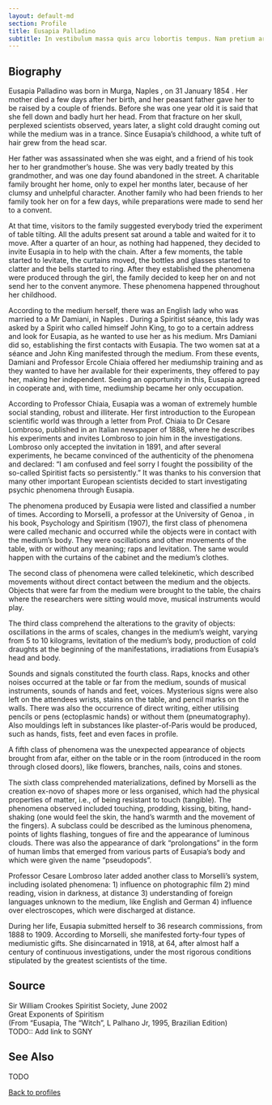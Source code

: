 ```yaml
---
layout: default-md
section: Profile
title: Eusapia Palladino
subtitle: In vestibulum massa quis arcu lobortis tempus. Nam pretium arcu in odio vulputate luctus.
---
```


## Biography

Eusapia Palladino was born in Murga, Naples , on 31 January 1854 . Her mother died a few days after her birth, and her peasant father gave her to be raised by a couple of friends. Before she was one year old it is said that she fell down and badly hurt her head. From that fracture on her skull, perplexed scientists observed, years later, a slight cold draught coming out while the medium was in a trance. Since Eusapia’s childhood, a white tuft of hair grew from the head scar.

Her father was assassinated when she was eight, and a friend of his took her to her grandmother’s house. She was very badly treated by this grandmother, and was one day found abandoned in the street. A charitable family brought her home, only to expel her months later, because of her clumsy and unhelpful character. Another family who had been friends to her family took her on for a few days, while preparations were made to send her to a convent.

At that time, visitors to the family suggested everybody tried the experiment of table tilting. All the adults present sat around a table and waited for it to move. After a quarter of an hour, as nothing had happened, they decided to invite Eusapia in to help with the chain. After a few moments, the table started to levitate, the curtains moved, the bottles and glasses started to clatter and the bells started to ring. After they established the phenomena were produced through the girl, the family decided to keep her on and not send her to the convent anymore. These phenomena happened throughout her childhood.

According to the medium herself, there was an English lady who was married to a Mr Damiani, in Naples . During a Spiritist séance, this lady was asked by a Spirit who called himself John King, to go to a certain address and look for Eusapia, as he wanted to use her as his medium. Mrs Damiani did so, establishing the first contacts with Eusapia. The two women sat at a séance and John King manifested through the medium. From these events, Damiani and Professor Ercole Chiaia offered her mediumship training and as they wanted to have her available for their experiments, they offered to pay her, making her independent. Seeing an opportunity in this, Eusapia agreed in cooperate and, with time, mediumship became her only occupation.

According to Professor Chiaia, Eusapia was a woman of extremely humble social standing, robust and illiterate. Her first introduction to the European scientific world was through a letter from Prof. Chiaia to Dr Cesare Lombroso, published in an Italian newspaper of 1888, where he describes his experiments and invites Lombroso to join him in the investigations. Lombroso only accepted the invitation in 1891, and after several experiments, he became convinced of the authenticity of the phenomena and declared: “I am confused and feel sorry I fought the possibility of the so-called Spiritist facts so persistently.” It was thanks to his conversion that many other important European scientists decided to start investigating psychic phenomena through Eusapia.

The phenomena produced by Eusapia were listed and classified a number of times. According to Morselli, a professor at the University of Genoa , in his book, Psychology and Spiritism (1907), the first class of phenomena were called mechanic and occurred while the objects were in contact with the medium’s body. They were oscillations and other movements of the table, with or without any meaning; raps and levitation. The same would happen with the curtains of the cabinet and the medium’s clothes.

The second class of phenomena were called telekinetic, which described movements without direct contact between the medium and the objects. Objects that were far from the medium were brought to the table, the chairs where the researchers were sitting would move, musical instruments would play.

The third class comprehend the alterations to the gravity of objects: oscillations in the arms of scales, changes in the medium’s weight, varying from 5 to 10 kilograms, levitation of the medium’s body, production of cold draughts at the beginning of the manifestations, irradiations from Eusapia’s head and body.

Sounds and signals constituted the fourth class. Raps, knocks and other noises occurred at the table or far from the medium, sounds of musical instruments, sounds of hands and feet, voices. Mysterious signs were also left on the attendees wrists, stains on the table, and pencil marks on the walls. There was also the occurrence of direct writing, either utilising pencils or pens (ectoplasmic hands) or without them (pneumatography). Also mouldings left in substances like plaster-of-Paris would be produced, such as hands, fists, feet and even faces in profile.

A fifth class of phenomena was the unexpected appearance of objects brought from afar, either on the table or in the room (introduced in the room through closed doors), like flowers, branches, nails, coins and stones.

The sixth class comprehended materializations, defined by Morselli as the creation ex-novo of shapes more or less organised, which had the physical properties of matter, i.e., of being resistant to touch (tangible). The phenomena observed included touching, prodding, kissing, biting, hand-shaking (one would feel the skin, the hand’s warmth and the movement of the fingers). A subclass could be described as the luminous phenomena, points of lights flashing, tongues of fire and the appearance of luminous clouds. There was also the appearance of dark “prolongations” in the form of human limbs that emerged from various parts of Eusapia’s body and which were given the name “pseudopods”.

Professor Cesare Lombroso later added another class to Morselli’s system, including isolated phenomena: 1) influence on photographic film 2) mind reading, vision in darkness, at distance 3) understanding of foreign languages unknown to the medium, like English and German 4) influence over electroscopes, which were discharged at distance.

During her life, Eusapia submitted herself to 36 research commissions, from 1888 to 1909. According to Morselli, she manifested forty-four types of mediumistic gifts. She disincarnated in 1918, at 64, after almost half a century of continuous investigations, under the most rigorous conditions stipulated by the greatest scientists of the time.

## Source
Sir William Crookes Spiritist Society, June 2002  
Great Exponents of Spiritism  
(From “Eusapia, The “Witch”, L Palhano Jr, 1995, Brazilian Edition)  
TODO:: Add link to SGNY

## See Also
TODO

<a href="/profiles" class="button">Back to profiles</a>
